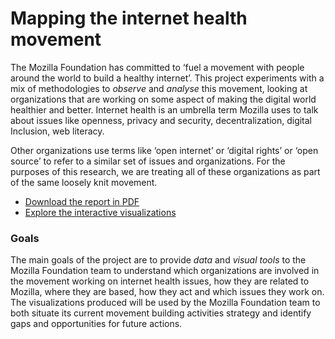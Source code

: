 # Mapping the internet health movement

The Mozilla Foundation has committed to ‘fuel a movement with people around the world to build a healthy internet’.  This project experiments with a mix of methodologies to _observe_ and _analyse_ this movement, looking at organizations that are working on some aspect of making the digital world healthier and better.  Internet health is an umbrella term Mozilla uses to talk about issues like openness, privacy and security, decentralization, digital Inclusion, web literacy.

Other organizations use terms like ‘open internet’ or ‘digital rights’ or ‘open source’ to refer to a similar set of issues and organizations. For the purposes of this research, we are treating all of these organizations as part of the same loosely knit movement.

- [Download the report in PDF]('https://mozilla.github.io/mozilla-network/report/mapping_the_ih_movement.pdf')
- [Explore the interactive visualizations]('https://mozilla.github.io/mozilla-network/')

### Goals

The main goals of the project are to provide _data_ and _visual tools_ to the Mozilla Foundation team to understand which organizations are involved in the movement working on internet health issues, how they are related to Mozilla, where they are based, how they act and which issues they work on. The visualizations produced will be used by the Mozilla Foundation team to both situate its current movement building activities  strategy and identify gaps and opportunities for future actions.
